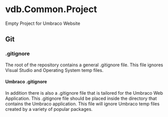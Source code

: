 vdb.Common.Project
==================

Empty Project for Umbraco Website

## Git
### .gitignore

The root of the repository contains a general .gitignore file. This file ignores Visual Studio and Operating System temp files. 

#### Umbraco .gitignore

In addition there is also a .gitignore file that is tailored for the Umbraco Web Application. This .gitignore file should be placed inside the directory that contains the Umbraco application. This file will ignore Umbraco temp files created by a variety of popular packages.
